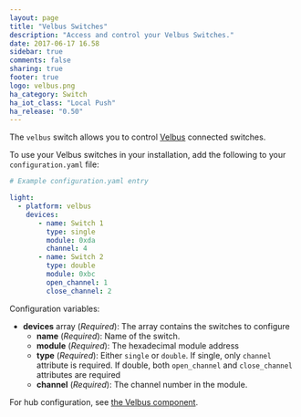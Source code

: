 ```yaml
---
layout: page
title: "Velbus Switches"
description: "Access and control your Velbus Switches."
date: 2017-06-17 16.58
sidebar: true
comments: false
sharing: true
footer: true
logo: velbus.png
ha_category: Switch
ha_iot_class: "Local Push"
ha_release: "0.50"
---
```


The `velbus` switch allows you to control [Velbus](http://www.velbus.eu) connected switches.

To use your Velbus switches in your installation, add the following to your `configuration.yaml` file:

```yaml
# Example configuration.yaml entry

light:
  - platform: velbus
    devices:
       - name: Switch 1
         type: single
         module: 0xda
         channel: 4
       - name: Switch 2
         type: double
         module: 0xbc
         open_channel: 1
         close_channel: 2
```

Configuration variables:
- **devices** array (*Required*): The array contains the switches to configure
  - **name** (*Required*): Name of the switch.
  - **module** (*Required*): The hexadecimal module address
  - **type** (*Required*): Either `single` or `double`. If single, only `channel` attribute is required. If double, both `open_channel` and `close_channel` attributes are required
  - **channel** (*Required*): The channel number in the module.

For hub configuration, see [the Velbus component](/components/velbus/).
